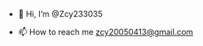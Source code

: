 - 👋 Hi, I’m @Zcy233035

- 📫 How to reach me
zcy20050413@gmail.com


<!---
Zcy233035/Zcy233035 is a ✨ special ✨ repository because its `README.md` (this file) appears on your GitHub profile.
You can click the Preview link to take a look at your changes.
--->
